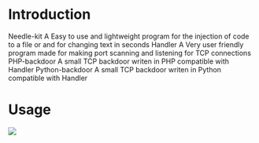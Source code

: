 # Introduction
Needle-kit A Easy to use and lightweight program for the injection of code to a file or and for changing text in seconds
Handler A Very user friendly program made for making port scanning and listening for TCP connections
PHP-backdoor A small TCP backdoor writen in PHP compatible with Handler
Python-backdoor A small TCP backdoor writen in Python compatible with Handler

# Usage
<img src=“https://github.com/KrisKasprzak/ILI9341_t3_controls >
